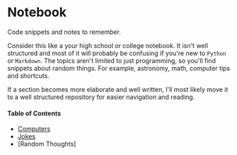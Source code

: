 # Notebook
Code snippets and notes to remember.

Consider this like a your high school or college notebook. It isn't well structured and most of it will probably be confusing if you're new to <code>Python</code> or <code>Markdown</code>. The topics aren't limited to just programming, so you'll find snippets about random things. For example, astronomy, math, computer tips and shortcuts. 

If a section becomes more elaborate and well written, I'll most likely move it to a well structured repository for easier navigation and reading.

#### Table of Contents

* [Computers](../main/computers/README.md)
* [Jokes](../main/jokes/README.md)
* [Random Thoughts]
